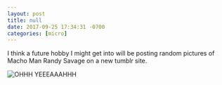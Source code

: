 ```yaml
---
layout: post
title: null
date: 2017-09-25 17:34:31 -0700
categories: [micro]
---
```


I think a future hobby I might get into will be posting random pictures of Macho Man Randy Savage on a new tumblr site.

![OHHH YEEEAAAHHH](https://s3-us-west-2.amazonaws.com/groomsy-debug/site/MachoManUpstairs.jpg)